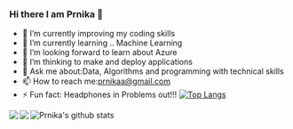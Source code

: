 ### Hi there I am Prnika 👋



- 🔭 I’m currently improving my coding skills
- 🌱 I’m currently learning .. Machine Learning 
- 👯 I’m looking forward to learn about Azure 
- 🤔 I’m thinking to make and deploy applications 
- 💬 Ask me about:Data, Algorithms and programming with technical skills
- 📫 How to reach me:prnikaa@gmail.com
- ⚡ Fun fact: Headphones in Problems out!!! 
[![Top Langs](https://github-readme-stats.vercel.app/api/top-langs/?username=prnika10)](https://github.com/prnika10/github-readme-stats) 

![Prnika's github stats](https://github-readme-stats.vercel.app/api?username=prnika10&show_icons=true&theme=radical)
<a href="https://github.com/prnika10/github-readme-stats">
  <img align="left" src="https://github-readme-stats.vercel.app/api/pin/?username=prnika10&repo=github-readme-stats" />
</a>
<a href="https://github.com/prnika10/convoychat">
  <img align="left" src="https://github-readme-stats.vercel.app/api/pin/?username=prnika10&repo=convoychat" />
</a>
